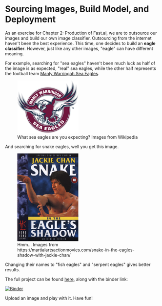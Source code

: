 # Sourcing Images, Build Model, and Deployment

As an exercise for Chapter 2: Production of Fast.ai, we are to outsource our images and build our own image classifier. Outsourcing from the internet haven't been the best experience. This time, one decides to build an **eagle classifier**. However, just like any other images, "eagle" can have different meaning. 

For example, searching for "sea eagles" haven't been much luck as half of the image is as expected, "real" sea eagles, while the other half represents the football team [Manly Warringah Sea Eagles](https://www.seaeagles.com.au/). 

<figure>
    <img src="/images/sea_eagles.png" width="200"
         alt="Elephant at sunset">
    <figcaption>What sea eagles are you expecting? Images from Wikipedia</figcaption>
</figure>

And searching for snake eagles, well you get this image. 

<figure>
    <img src="/images/Snake-In-Eagles-Shadow.jpg" width="200"
         alt="Elephant at sunset">
    <figcaption>Hmm... Images from https://martialartsactionmovies.com/snake-in-the-eagles-shadow-with-jackie-chan/</figcaption>
</figure>

Changing their names to "fish eagles" and "serpent eagles" gives better results. 

The full project can be found [here](https://github.com/Wabinab/Learning_fastai), along with the binder link: 

[![Binder](https://mybinder.org/badge_logo.svg)](https://mybinder.org/v2/gh/Wabinab/Learning_fastai/HEAD?urlpath=%2Fvoila%2Frender%2FEagleClassifier.ipynb)

Upload an image and play with it. Have fun! 
